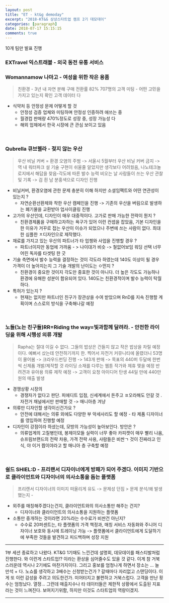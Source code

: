 ```yaml
---
layout: post
title: "ET - kt&g demoday"
excerpt: "2018-KT&G 상상스타트업 캠프 2기 데모데이"
categories: [paragraph]
date: 2018-07-17 15:15:15
comments: true
---
```


10개 팀만 발표 진행

### EXTravel 익스트래블 - 외국 동전 유통 서비스
 

### Womannamow 나마고 - 여성을 위한 작은 용품 

> 친환경 - 3년 내 자연 분해 
  구매 전환률 82%
  707명의 고객 미팅 - 어떤 고민을 가지고 있는지 확인 고객 데이터 다
  
- 식약처 등 안정성 문제 어떻게 할 것 
  - 안정성 검증 업체와 미팅하며 안정성 인증하려 애쓰는 중
  - 월경컵 판매량 470%정도로 성장 중, 성장 가능성 다
  - 해외 업체에서 한국 시장에 큰 관심 보이고 있음

<br/>

### Qubrella 큐브렐라 - 젖지 않는 우산 
 
> 우산 비닐 커버 = 환경 오염의 주범 -> 서울시 5월부터 우산 비닐 커버 금지 -> 역 내 워터파크 설
  기술 구현이 쉬울줄 알았지만 생각보다 어려웠음, 나노테크놀로지에서 해답을 찾음-각도에 따른 발수 능력
  비오는 날 사람들이 쓰는 우산 관찰 및 기록 -> 검 흰 남 분홍색으로 디자인 진행
- 비닐커버, 환경오염에 관한 문제 충분히 이해 하지만 소셜임팩트와 어떤 연관성이 있는지 ?
  - 자연순환선환제와 착한 우산 캠페인을 진행 -> 기존의 우산을 버림으로 발생하는 폐기물을 교환받아 업사이클링 진행
- 고가의 우산인데, 디자인이 매우 대중적이다. 고가로 판매 가능한 전략이 뭔지 ?
  - 친환경제품을 구매하고자하는 욕구가 있어 이런 컨셉을 잡았음, 기본 디자인을 한 이유가 거꾸로 접는 우산이 이슈가 되었으나 주변에 쓰는 사람이 없다. 최대한 심플한 ㅈ디자인으로 제작했다. 
- 재료를 가지고 있는 우산의 파트너가 타 업쳉와 사업을 진행할 경우 ?
  - 파트너이지만 동업에 가까움 - > 나이대가 비슷 -> 철없어보임 워딩 선택 너무 어린 독자를 타겟팅 한 긋 
- 기술 측면에서 발수 능력을 결정하는 것이 각도라 하였는데 140도 이상이 될 경우 가격이 더 높아지는지 그 기술 개발의 난이도는 ㅇ떤지 ?
  - 친환경이 중요한 것이지 각도만 중효한 것이 아니다. 더 높은 각도도 가능하나 환경에 유해한 성분이 함유되어 있다. 140도는 친환경적이며 발수 능력이 탁월하다.
- 특허가 있는지 ?
  - 현재는 없지만 파트너인 친구가 장관상을 수여 받았으며 RnD를 지속 진행할 계획이며 스스로의 방식을 구축해나갈 예정

<br/>

### 노들(노는 친구들)RR=Riding the way=빛과함께 달려라. - 안전한 라이딩을 위해 시행성 의류 개발 
  
> Rapha는 절대 이길 수 없다. 그들의 밥상은 건들지 않고 작은 밥상을 차릴 예정이다. 예뻐서 샀는데 안전하기까지 한.
  찍어서 자전거 커뮤니티에 올렸더니 53명이 물어봄 -> 크라우드펀딩 진행 -> 143개 판매 -> 목표의 440퍼
  두달에 한번씩 신제품 개발/제작할 것
  라이딩 소재를 다루는 웹툰 작가와 제휴 맺을 예정 
  반려견과 유아용 의류 제작 예정 -> 고객이 요청
  아이디어 탄생 44일 만에 440만원의 매출 발생

- 경쟁상황 시장의
  - 경쟁자가 없다고 판단. 피에디트 입점, 신세계에서 돈주고 ㅍ오라해도 안갈 것 . 자전거 채널에서만 판매할 것 -> 매니아층 겨냥
- 의류만 디자인할 생각이신건가요 ?
  - 안전에 대해서는 의류 외에도 다양한 부 악세사리도 할 예정 - 타 제품 디자이너를 영입하여 진행할 예정
- 디자인이 강점이라 하셨는데, 모방의 가능성이 높아보인다. 방안은 ?
  - 의류업계의 고질병인데, 봉제이모들 실력이 너무 좋아 카피캣이 매우 빨리 나옴, 슈프림브랜드의 전략 차용, 가격 전략 사용, 사람들은 비싼ㄱ 것이 진짜라고 인식, 야 이거 짭이야라고 할 매니아 층 구축할 예정

<br/>

### 쉴드 SHIEL:D - 프리랜서 디자이너에게 방패가 되어 주겠다. 이미지 기반으로 클라이언트와 디자이너의 의사소통을 돕는 플랫폼
  
> 프리랜서 디자이너의 이미지 떠올리게 유도 -> 문제성 던짐 > 문제 분석/왜 발생했는지 -
- 외주를 매칭해주겠다는건지, 클라이언트와의 의사소통만 해주는 건지?
  - 디자이너와 클라이언트의 의사소통을 지원하는 플랫폼
- 소통만 중개하는 것이라면 20%라는 수수료가 비싼건 아닌지?
    - 수수료 20퍼센트는, 타 플랫폼의 가격 책정과, 매칭 서비스 자동화와 주니어 디자이너 보호와 동시에 트레이닝 가능 -> 플랫폼에서 클라이언트에게 도달하기에 부족한 것들을 발견하고 피드백하며 성장 지원

---

1부 세션 종료하고 나왔다.
KT&G 1기때도 느낀건데 설명회, 데모데이를 패스티발처럼 진행한다.
와 이런게 스타트업!? 이라는 환상을 심어줄수도 있을 것 같다.
이게 참 거북스러운데 역시나 2기에도 마찬가지이다.
그리고 홍보를 엄청나게 하면서 장소는 ... 늘 만석 + 다. 
노쇼를 생각하고 3배수는 신청받는건가 ? 
갈때마다 자리없고 스탠딩이다.
이게 또 이런 감성을 주려고 의도한건가.
미어터지고 불편하고 거북스럽다.
고객을 만난 횟수는 엄청났다.
열정... 그런데 매출지수나 타 데이터들은 제한적 상황에서 도출된 지표라는 것이 느껴진다.
보여지기위함, 하지만 이것도 스타트업의 역량이겠지. 

---

